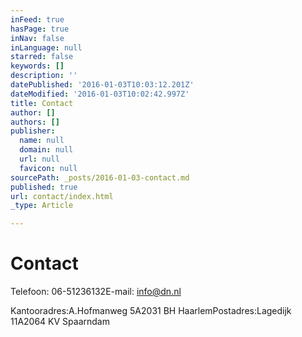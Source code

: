 ```yaml
---
inFeed: true
hasPage: true
inNav: false
inLanguage: null
starred: false
keywords: []
description: ''
datePublished: '2016-01-03T10:03:12.201Z'
dateModified: '2016-01-03T10:02:42.997Z'
title: Contact
author: []
authors: []
publisher:
  name: null
  domain: null
  url: null
  favicon: null
sourcePath: _posts/2016-01-03-contact.md
published: true
url: contact/index.html
_type: Article

---
```

# Contact

Telefoon: 06-51236132E-mail: info@dn.nl

Kantooradres:A.Hofmanweg 5A2031 BH HaarlemPostadres:Lagedijk 11A2064 KV Spaarndam